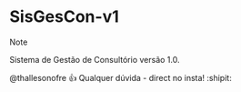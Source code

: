 # SisGesCon-v1

> [!NOTE]
> Sistema de Gestão de Consultório versão 1.0.





@thallesonofre :+1: Qualquer dúvida - direct no insta! :shipit:

